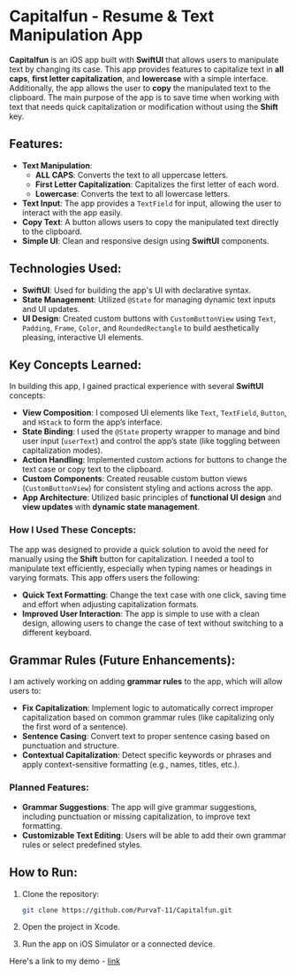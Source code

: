 # Capitalfun - Resume & Text Manipulation App

**Capitalfun** is an iOS app built with **SwiftUI** that allows users to manipulate text by changing its case. This app provides features to capitalize text in **all caps**, **first letter capitalization**, and **lowercase** with a simple interface. Additionally, the app allows the user to **copy** the manipulated text to the clipboard. The main purpose of the app is to save time when working with text that needs quick capitalization or modification without using the **Shift** key.

## Features:
- **Text Manipulation**: 
  - **ALL CAPS**: Converts the text to all uppercase letters.
  - **First Letter Capitalization**: Capitalizes the first letter of each word.
  - **Lowercase**: Converts the text to all lowercase letters.
- **Text Input**: The app provides a `TextField` for input, allowing the user to interact with the app easily.
- **Copy Text**: A button allows users to copy the manipulated text directly to the clipboard.
- **Simple UI**: Clean and responsive design using **SwiftUI** components.

## Technologies Used:
- **SwiftUI**: Used for building the app's UI with declarative syntax.
- **State Management**: Utilized `@State` for managing dynamic text inputs and UI updates.
- **UI Design**: Created custom buttons with `CustomButtonView` using `Text`, `Padding`, `Frame`, `Color`, and `RoundedRectangle` to build aesthetically pleasing, interactive UI elements.

## Key Concepts Learned:
In building this app, I gained practical experience with several **SwiftUI** concepts:
- **View Composition**: I composed UI elements like `Text`, `TextField`, `Button`, and `HStack` to form the app’s interface.
- **State Binding**: I used the `@State` property wrapper to manage and bind user input (`userText`) and control the app’s state (like toggling between capitalization modes).
- **Action Handling**: Implemented custom actions for buttons to change the text case or copy text to the clipboard.
- **Custom Components**: Created reusable custom button views (`CustomButtonView`) for consistent styling and actions across the app.
- **App Architecture**: Utilized basic principles of **functional UI design** and **view updates** with **dynamic state management**.

### How I Used These Concepts:
The app was designed to provide a quick solution to avoid the need for manually using the **Shift** button for capitalization. I needed a tool to manipulate text efficiently, especially when typing names or headings in varying formats. This app offers users the following:
- **Quick Text Formatting**: Change the text case with one click, saving time and effort when adjusting capitalization formats.
- **Improved User Interaction**: The app is simple to use with a clean design, allowing users to change the case of text without switching to a different keyboard.

## Grammar Rules (Future Enhancements):
I am actively working on adding **grammar rules** to the app, which will allow users to:
- **Fix Capitalization**: Implement logic to automatically correct improper capitalization based on common grammar rules (like capitalizing only the first word of a sentence).
- **Sentence Casing**: Convert text to proper sentence casing based on punctuation and structure.
- **Contextual Capitalization**: Detect specific keywords or phrases and apply context-sensitive formatting (e.g., names, titles, etc.).

### Planned Features:
- **Grammar Suggestions**: The app will give grammar suggestions, including punctuation or missing capitalization, to improve text formatting.
- **Customizable Text Editing**: Users will be able to add their own grammar rules or select predefined styles.

## How to Run:
1. Clone the repository:
   ```bash
   git clone https://github.com/PurvaT-11/Capitalfun.git
2. Open the project in Xcode.

3. Run the app on iOS Simulator or a connected device.

Here's a link to my demo - [link](https://drive.google.com/file/d/111OzqnHSUOL8oRxmAdSA6r_0JbEITCE_/view?usp=sharing)
